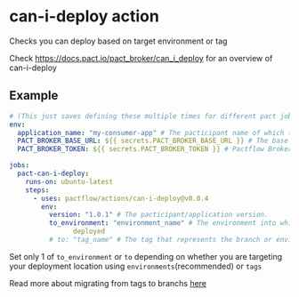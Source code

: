 # can-i-deploy action

Checks you can deploy based on target environment or tag

Check https://docs.pact.io/pact_broker/can_i_deploy for an overview of can-i-deploy

## Example

```yml
# (This just saves defining these multiple times for different pact jobs)
env:
  application_name: "my-consumer-app" # The pacticipant name of which to check if it safe to deploy
  PACT_BROKER_BASE_URL: ${{ secrets.PACT_BROKER_BASE_URL }} # The base URL of the Pact Broker
  PACT_BROKER_TOKEN: ${{ secrets.PACT_BROKER_TOKEN }} # Pactflow Broker API Read/Write token

jobs:
  pact-can-i-deploy:
    runs-on: ubuntu-latest
    steps:
      - uses: pactflow/actions/can-i-deploy@v0.0.4
        env:
          version: "1.0.1" # The pacticipant/application version.
          to_environment: "environment_name" # The environment into which the pacticipant(s) are to be
                deployed
          # to: "tag_name" # The tag that represents the branch or environment of the integrated applications for which you want to check the verification result status.

```

Set only 1 of `to_environment` or `to` depending on whether you are targeting your deployment location using `environments`(recommended) or `tags`

Read more about migrating from tags to branchs [here](https://docs.pact.io/pact_broker/branches#migrating-from-tags-to-branches)
